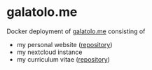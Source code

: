 # galatolo.me

Docker deployment of [galatolo.me](https://galatolo.me) consisting of

* my personal website ([repository](https://github.com/galatolofederico/personal-website))
* my nextcloud instance
* my curriculum vitae ([repository](https://github.com/galatolofederico/cv))

